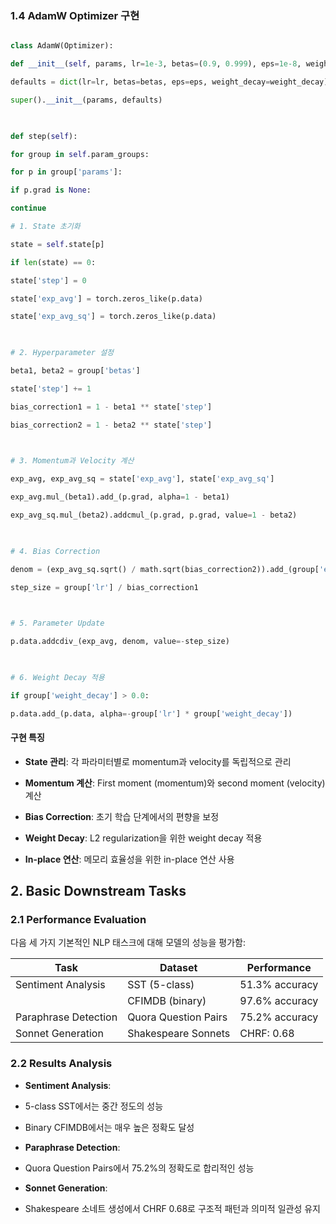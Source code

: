 
### 1.4 AdamW Optimizer 구현

```python

class AdamW(Optimizer):

def __init__(self, params, lr=1e-3, betas=(0.9, 0.999), eps=1e-8, weight_decay=0.01):

defaults = dict(lr=lr, betas=betas, eps=eps, weight_decay=weight_decay)

super().__init__(params, defaults)

  

def step(self):

for group in self.param_groups:

for p in group['params']:

if p.grad is None:

continue

# 1. State 초기화

state = self.state[p]

if len(state) == 0:

state['step'] = 0

state['exp_avg'] = torch.zeros_like(p.data)

state['exp_avg_sq'] = torch.zeros_like(p.data)

  

# 2. Hyperparameter 설정

beta1, beta2 = group['betas']

state['step'] += 1

bias_correction1 = 1 - beta1 ** state['step']

bias_correction2 = 1 - beta2 ** state['step']

  

# 3. Momentum과 Velocity 계산

exp_avg, exp_avg_sq = state['exp_avg'], state['exp_avg_sq']

exp_avg.mul_(beta1).add_(p.grad, alpha=1 - beta1)

exp_avg_sq.mul_(beta2).addcmul_(p.grad, p.grad, value=1 - beta2)

  

# 4. Bias Correction

denom = (exp_avg_sq.sqrt() / math.sqrt(bias_correction2)).add_(group['eps'])

step_size = group['lr'] / bias_correction1

  

# 5. Parameter Update

p.data.addcdiv_(exp_avg, denom, value=-step_size)

  

# 6. Weight Decay 적용

if group['weight_decay'] > 0.0:

p.data.add_(p.data, alpha=-group['lr'] * group['weight_decay'])

```

  

#### 구현 특징

- **State 관리**: 각 파라미터별로 momentum과 velocity를 독립적으로 관리

- **Momentum 계산**: First moment (momentum)와 second moment (velocity) 계산

- **Bias Correction**: 초기 학습 단계에서의 편향을 보정

- **Weight Decay**: L2 regularization을 위한 weight decay 적용

- **In-place 연산**: 메모리 효율성을 위한 in-place 연산 사용

  

## 2. Basic Downstream Tasks

  

### 2.1 Performance Evaluation

다음 세 가지 기본적인 NLP 태스크에 대해 모델의 성능을 평가함:

  

| Task | Dataset | Performance |
|------|---------|-------------|
| Sentiment Analysis | SST (5-class) | 51.3% accuracy |
| | CFIMDB (binary) | 97.6% accuracy |
| Paraphrase Detection | Quora Question Pairs | 75.2% accuracy |
| Sonnet Generation | Shakespeare Sonnets | CHRF: 0.68 |

  

### 2.2 Results Analysis

- **Sentiment Analysis**:

- 5-class SST에서는 중간 정도의 성능

- Binary CFIMDB에서는 매우 높은 정확도 달성

- **Paraphrase Detection**:

- Quora Question Pairs에서 75.2%의 정확도로 합리적인 성능

- **Sonnet Generation**:

- Shakespeare 소네트 생성에서 CHRF 0.68로 구조적 패턴과 의미적 일관성 유지